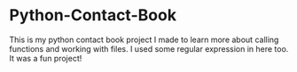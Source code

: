 # Python-Contact-Book
This is my python contact book project I made to learn more about calling functions and working with files. I used some regular expression in here too.
It was a fun project!
